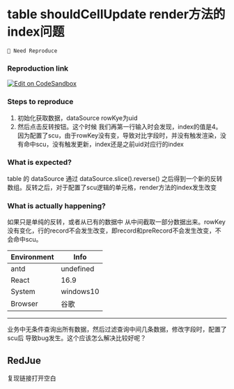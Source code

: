 # table shouldCellUpdate render方法的index问题

`🤔 Need Reproduce`

### Reproduction link

[![Edit on CodeSandbox](https://codesandbox.io/static/img/play-codesandbox.svg)](https://codesandbox.io/s/antd16-8-w1go19?file=/src/App.tsx)

### Steps to reproduce

1. 初始化获取数据，dataSource rowKye为uid
2. 然后点击反转按钮。这个时候 我们再第一行输入时会发现，index的值是4。因为配置了scu，由于rowKey没有变，导致对比字段时，并没有触发渲染，没有命中scu，没有触发更新，index还是之前uid对应行的index

### What is expected?

table 的 dataSource 通过 dataSource.slice().reverse() 之后得到一个新的反转数组。反转之后，对于配置了scu逻辑的单元格，render方法的index发生改变

### What is actually happening?

如果只是单纯的反转，或者从已有的数据中 从中间截取一部分数据出来。rowKey没有变化，行的record不会发生改变，即record和preRecord不会发生改变，不会命中scu。

| Environment | Info      |
| ----------- | --------- |
| antd        | undefined |
| React       | 16.9      |
| System      | windows10 |
| Browser     | 谷歌      |

---

业务中无条件查询出所有数据，然后过滤查询中间几条数据，修改字段时，配置了scu后 导致bug发生。这个应该怎么解决比较好呢？

<!-- generated by ant-design-issue-helper. DO NOT REMOVE -->

## RedJue

复现链接打开空白
